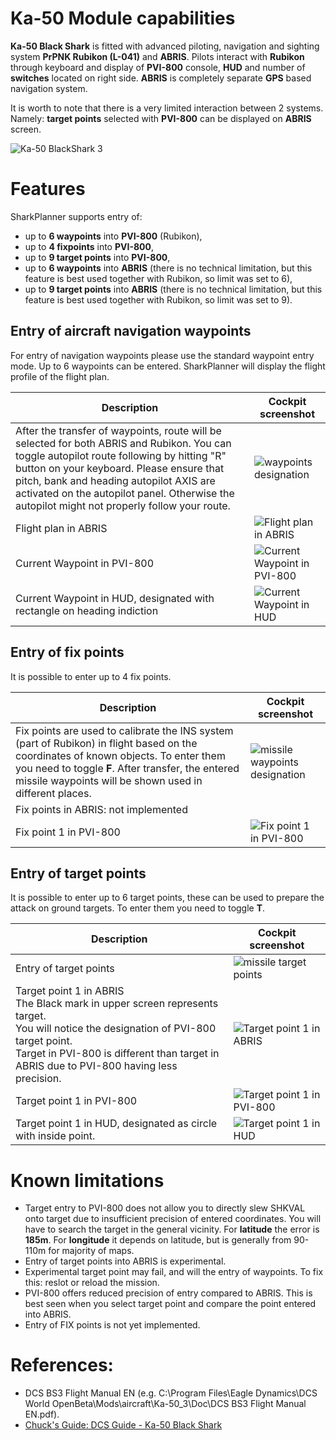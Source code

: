# Ka-50 Module capabilities

**Ka-50 Black Shark** is fitted with advanced piloting, navigation and sighting system **PrPNK Rubikon (L-041)** and **ABRIS**. Pilots interact with **Rubikon** through keyboard and display of **PVI-800** console, **HUD** and number of **switches** located on right side. **ABRIS** is completely separate **GPS** based navigation system. 

It is worth to note that there is a very limited interaction between 2 systems. Namely: **target points** selected with **PVI-800** can be displayed on **ABRIS** screen.

![Ka-50 BlackShark 3](images/ka-50_outside.jpg)

# Features

SharkPlanner supports entry of:

- up to **6 waypoints** into **PVI-800** (Rubikon),
- up to **4 fixpoints** into **PVI-800**,
- up to **9 target points** into **PVI-800**,
- up to **6 waypoints** into **ABRIS** (there is no technical limitation, but this feature is best used together with Rubikon, so limit was set to 6),
- up to **9 target points** into **ABRIS** (there is no technical limitation, but this feature is best used together with Rubikon, so limit was set to 9). 


## Entry of aircraft navigation waypoints

For entry of navigation waypoints please use the standard waypoint entry mode. Up to 6 waypoints can be entered. SharkPlanner will display the flight profile of the flight plan. 


| Description | Cockpit screenshot|
| --- | --- |
| After the transfer of waypoints, route will be selected for both ABRIS and Rubikon. You can toggle autopilot route following by hitting "R" button on your keyboard. Please ensure that pitch, bank and heading autopilot AXIS are activated on the autopilot panel. Otherwise the autopilot might not properly follow your route.  | ![waypoints designation](images/designation_of_aircraft_waypoints.png) |
| Flight plan in ABRIS | ![Flight plan in ABRIS](images/flight_plan_in_ABRIS.png) |
| Current Waypoint in PVI-800 | ![Current Waypoint in PVI-800](images/current_waypoint_PVI-800.png) |
| Current Waypoint in HUD, designated with rectangle on heading indiction | ![Current Waypoint in HUD](images/current_waypoint_HUD.png) |




## Entry of fix points

It is possible to enter up to 4 fix points. 

| Description | Cockpit screenshot|
| --- | --- |
| Fix points are used to calibrate the INS system (part of Rubikon) in flight based on the coordinates of known objects. To enter them you need to toggle **F**. After transfer, the entered missile waypoints will be shown used in different places. | ![missile waypoints designation](images/designation_of_fix_points.png) |
| Fix points in ABRIS: not implemented | <!-- ![ABRIS with fix points](images/entered_fix_points.png) --> |
| Fix point 1 in PVI-800 | ![Fix point 1 in PVI-800](images/fix_point_1_PVI-800.png) |


## Entry of target points

It is possible to enter up to 6 target points, these can be used to prepare the attack on ground targets. To enter them you need to toggle **T**.

| Description | Cockpit screenshot|
| --- | --- |
| Entry of target points | ![missile target points](images/designation_of_target_points.png) |
| Target point 1 in ABRIS <br> The Black mark in upper screen represents target.<br>You will notice the designation of PVI-800 target point.<br>Target in PVI-800 is different than target in ABRIS due to PVI-800 having less precision.| ![Target point 1 in ABRIS](images/entered_target_point_ABRIS.png) |
| Target point 1 in PVI-800 | ![Target point 1 in PVI-800](images/target_point_1_PVI-800.png) |
| Target point 1 in HUD, designated as circle with inside point. | ![Target point 1 in HUD](images/target_point_1_HUD.png) |

# Known limitations

- Target entry to PVI-800 does not allow you to directly slew SHKVAL onto target due to insufficient precision of entered coordinates. You will have to search the target in the general vicinity. For **latitude** the error is **185m**. For **longitude** it depends on latitude, but is generally from 90-110m for majority of maps.
- Entry of target points into ABRIS is experimental.
- Experimental target point may fail, and will the entry of waypoints. To fix this: reslot or reload the mission.
- PVI-800 offers reduced precision of entry compared to ABRIS. This is best seen when you select target point and compare the point entered into ABRIS. 
- Entry of FIX points is not yet implemented.

# References:

- DCS BS3 Flight Manual EN (e.g. C:\Program Files\Eagle Dynamics\DCS World OpenBeta\Mods\aircraft\Ka-50_3\Doc\DCS BS3 Flight Manual EN.pdf).
- [Chuck's Guide: DCS Guide - Ka-50 Black Shark](https://chucksguides.com/aircraft/dcs/ka-50/)